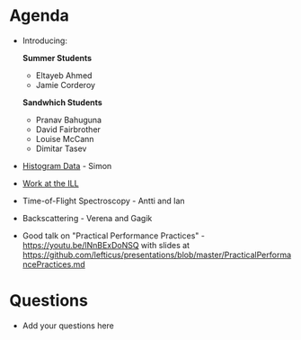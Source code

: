 Agenda
=========

* Introducing:

  **Summer Students**
  * Eltayeb Ahmed
  * Jamie Corderoy
  
  **Sandwhich Students**
  * Pranav Bahuguna
  * David Fairbrother
  * Louise McCann 
  * Dimitar Tasev


* [Histogram Data](http://docs.mantidproject.org/nightly/concepts/HistogramData.html) - Simon

* [Work at the ILL](https://github.com/mantidproject/documents/blob/master/Project-Management/ILL/Mantid_Review_Meetings/2016-07-12-Mantid_at_the_ILL.pdf)
 * Time-of-Flight Spectroscopy - Antti and Ian
 * Backscattering - Verena and Gagik

* Good talk on "Practical Performance Practices" - https://youtu.be/lNnBExDoNSQ with slides at https://github.com/lefticus/presentations/blob/master/PracticalPerformancePractices.md

Questions
=========

* Add your questions here
